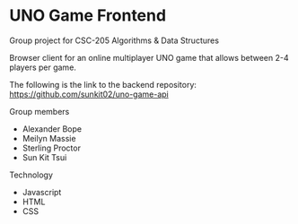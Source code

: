 # UNO Game Frontend
Group project for CSC-205 Algorithms & Data Structures

Browser client for an online multiplayer UNO game that allows between 2-4 players per game.<br/>

The following is the link to the backend repository: https://github.com/sunkit02/uno-game-api

Group members
- Alexander Bope
- Meilyn Massie
- Sterling Proctor
- Sun Kit Tsui

Technology
- Javascript
- HTML
- CSS
